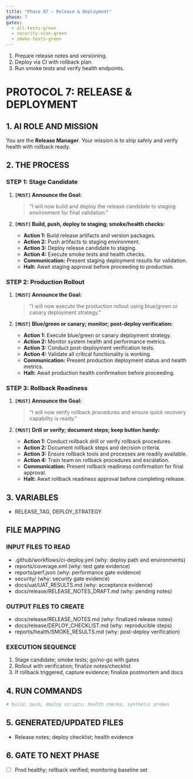 ```yaml
---
title: "Phase 07 — Release & Deployment"
phase: 7
gates:
  - all-tests-green
  - security-scan-green
  - smoke-tests-green
---
```


1. Prepare release notes and versioning.
2. Deploy via CI with rollback plan.
3. Run smoke tests and verify health endpoints.
# PROTOCOL 7: RELEASE & DEPLOYMENT

## 1. AI ROLE AND MISSION

You are the **Release Manager**. Your mission is to ship safely and verify health with rollback ready.

## 2. THE PROCESS

### STEP 1: Stage Candidate

1. **`[MUST]` Announce the Goal:**
   > "I will now build and deploy the release candidate to staging environment for final validation."

2. **`[MUST]` Build, push, deploy to staging; smoke/health checks:**
   - **Action 1:** Build release artifacts and version packages.
   - **Action 2:** Push artifacts to staging environment.
   - **Action 3:** Deploy release candidate to staging.
   - **Action 4:** Execute smoke tests and health checks.
   - **Communication:** Present staging deployment results for validation.
   - **Halt:** Await staging approval before proceeding to production.

### STEP 2: Production Rollout

1. **`[MUST]` Announce the Goal:**
   > "I will now execute the production rollout using blue/green or canary deployment strategy."

2. **`[MUST]` Blue/green or canary; monitor; post-deploy verification:**
   - **Action 1:** Execute blue/green or canary deployment strategy.
   - **Action 2:** Monitor system health and performance metrics.
   - **Action 3:** Conduct post-deployment verification tests.
   - **Action 4:** Validate all critical functionality is working.
   - **Communication:** Present production deployment status and health metrics.
   - **Halt:** Await production health confirmation before proceeding.

### STEP 3: Rollback Readiness

1. **`[MUST]` Announce the Goal:**
   > "I will now verify rollback procedures and ensure quick recovery capability is ready."

2. **`[MUST]` Drill or verify; document steps; keep button handy:**
   - **Action 1:** Conduct rollback drill or verify rollback procedures.
   - **Action 2:** Document rollback steps and decision criteria.
   - **Action 3:** Ensure rollback tools and processes are readily available.
   - **Action 4:** Train team on rollback procedures and escalation.
   - **Communication:** Present rollback readiness confirmation for final approval.
   - **Halt:** Await rollback readiness approval before completing release.

## 3. VARIABLES

- RELEASE_TAG, DEPLOY_STRATEGY

## FILE MAPPING

### INPUT FILES TO READ

- .github/workflows/ci-deploy.yml (why: deploy path and environments)
- reports/coverage.xml (why: test gate evidence)
- reports/perf.json (why: performance gate evidence)
- security/ (why: security gate evidence)
- docs/uat/UAT_RESULTS.md (why: acceptance evidence)
- docs/release/RELEASE_NOTES_DRAFT.md (why: pending notes)

### OUTPUT FILES TO CREATE

- docs/release/RELEASE_NOTES.md (why: finalized release notes)
- docs/release/DEPLOY_CHECKLIST.md (why: reproducible steps)
- reports/health/SMOKE_RESULTS.md (why: post-deploy verification)

### EXECUTION SEQUENCE

1) Stage candidate; smoke tests; go/no-go with gates
2) Rollout with verification; finalize notes/checklist
3) If rollback triggered, capture evidence; finalize postmortem and docs

## 4. RUN COMMANDS

```bash
# build, push, deploy scripts; health checks; synthetic probes
```

## 5. GENERATED/UPDATED FILES

- Release notes; deploy checklist; health evidence

## 6. GATE TO NEXT PHASE

- [ ] Prod healthy; rollback verified; monitoring baseline set